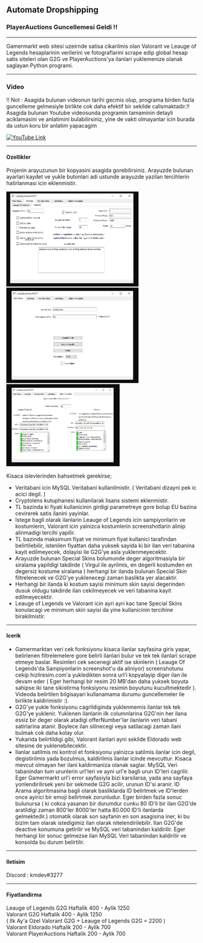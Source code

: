 ## Automate Dropshipping 
### PlayerAuctions Guncellemesi Geldi !!
-------------------------------------
Gamermarkt web sitesi uzeirnde satisa cikarilmis olan Valorant ve Leauge of Legends hesaplarinin verilerini ve fotograflarini scrape edip global hesap satis siteleri olan G2G ve PlayerAuctions'ya ilanlari yuklemenize olanak saglayan Python programi.

------------
### Video
!! Not : Asagida bulunan videonun tarihi gecmis olup, programa birden fazla guncelleme gelmesiyle birlikte cok daha efektif bir sekilde calismaktadir.!! <br>
Asagida bulunan Youtube videosunda programin tamaminin detayli aciklamasini ve anlatimini bulabilirsiniz, yine de vakti olmayanlar icin burada da ustun koru bir anlatim yapacagim

<a href="http://www.youtube.com/watch?feature=player_embedded&v=Y_zK45wOoUIhq
" target="_blank"><img src="https://i.hizliresim.com/b2unlzn.jpg" 
alt="YouTube Link" width="450" height="281" /></a>


------------
#### Ozellikler
Projenin arayuzunun bir kopyasini asagida gorebilirsiniz. Arayuzde bulunan ayarlari kaydet ve yukle butonlari adi ustunde arayuzde yazilan tercihlerin hatirlanmasi icin eklenmistir.

<img src = 'https://github.com/linuxkerem/dropshipper/blob/main/images/dropshipperImageOne.png' width='350'/> <img src = 'https://github.com/linuxkerem/dropshipper/blob/main/images/dropshipperImageTwo.png' width='350'/> <img src = 'https://github.com/linuxkerem/dropshipper/blob/main/images/dropshipperImageThree.png' width='300'/>

Kisaca islevlerinden bahsetmek gerekirse;
- Veritabani icin MySQL Veritabani kullanilmistir. ( Veritabani dizayni pek ic acici degil. )
- Cryptolens kutuphanesi kullanilarak lisans sistemi eklenmistir.
- TL bazinda ki fiyati kullanicinin girdigi parametreye gore bolup EU bazina cevirerek satis ilanini yayinlar.
- Istege bagli olarak ilanlarin Leauge of Legends icin sampiyonlarin ve kostumlerin, Valorant icin yalnizca kostumlerin screenshotlarin alinip alinmadigi tercihi yapilir.
- TL bazinda maksimum fiyat ve minimum fiyat kullanici tarafindan belirtilebilir, istenilen fiyattan daha yuksek sayida ki bir ilan veri tabanina kayit edilmeyecek, dolayisi ile G2G'ye asla yuklenmeyecektir.
- Arayuzde bulunan Special Skins bolumunde deger algoritmasiyla bir siralama yapildigi takdirde ( Virgul ile ayrilmis, en degerli kostumden en degersiz kostume siralama ) herhangi bir ilanda bulunan Special Skin filtrelenecek ve G2G'ye yuklenecegi zaman baslikta yer alacaktir.
- Herhangi bir ilanda ki kostum sayisi minimum skin sayisi degerinden dusuk oldugu takdirde ilan cekilmeyecek ve veri tabanina kayit edilmeyecektir.
- Leauge of Legends ve Valorant icin ayri ayri kac tane Special Skins konulacagi ve minimum skin sayisi da yine kullanicinin tercihine birakilmistir.

------------
#### Icerik
- Gamermarktan veri cek fonksiyonu kisaca ilanlar sayfasina giris yapar, belirlenen filtrelemelere gore belirli ilanlari bulur ve tek tek ilanlari scrape etmeye baslar. Resimleri cek secenegi aktif ise skinlerin ( Leauge Of Legends'da Sampiyonlarin screenshot'u da aliniyor) screenshotunu cekip hizliresim.com'a yukledikten sonra url'i kopyalayip diger ilan ile devam eder ( Eger herhangi bir resim 20 MB'dan daha yuksek boyuta sahipse iki tane sikistirma fonksiyonu resimin boyutunu kucultmektedir ). Videoda belirtilen bilgisayari kullanamama durumu guncellemeler ile birlikte kaldirimistir :).
- G2G'ye yukle fonksiyonu cagrildiginda yuklenmemis ilanlar tek tek G2G'ye yuklenir. Yuklenen ilanlarin ilk columnlarina G2G'nin her ilana essiz bir deger olarak atadigi offerNumber'lar ilanlarin veri tabani satirlarina atanir. Boylece ilan silinecegi veya satilacagi zaman ilani bulmak cok daha kolay olur.
- Yukarida belirtildigi gibi, Valorant ilanlari ayni sekilde Eldorado web sitesine de yuklenebilecektir.
- Ilanlar satilmis mi kontrol et fonksiyonu yalnizca satilmis ilanlar icin degil, degistirilmis yada bozulmus, kaldirilmis ilanlar icinde mevcuttur. Kisaca mevcut olmayan her ilani kaldirmaniza olanak saglar. MySQL Veri tabanindan tum urunlerin url'leri ve ayni url'e bagli urun ID'leri cagrilir. Eger Gamermarkt url'i error sayfasiyla bizi karsilarsa,  yada ana sayfaya yonlendirilirsek yeni bir sekmede G2G acilir, urunun ID'si aranir. ID Arama algoritmasina bagli olarak basliklarda ID belirtmek ve ID'lerden once ayirici bir emoji belirtmek zorunludur. Eger birden fazla sonuc bulunursa ( ki cokca yasanan bir durumdur cunku 80 ID'li bir ilan G2G'de aratildigi zaman 800'ler 8000'ler hatta 80.000 ID'li ilanlarda gelmektedir.) otomatik olarak son sayfanin en son asagisina iner, ki bu bizim tam olarak istedigimiz ilan olarak nitelendirilebilir. Ilan G2G'de deactive konumuna getirilir ve MySQL veri tabanindan kaldirilir.  Eger herhangi bir sonuc gelmezse ilan MySQL Veri tabanindan kaldirilir ve konsolda bu durum belirtilir.

------------
#### Iletisim

Discord : kmdev#3277

------------
#### Fiyatlandirma
Leauge of Legends G2G Haftalik 400 - Aylik 1250 <br>
Valorant G2G Haftalik 400 - Aylik 1250 <br>
( Ilk Ay'a Ozel Valorant G2G + Leauge of Legends G2G = 2200 )<br> 
Valorant Eldorado Haftalik 200 - Aylik 700 <br>
Valorant PlayerAuctions Haftalik 200 - Aylik 700
